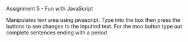 Assignment 5 - Fun with JavaScript

Manipulates text area using javascript.
Type into the box then press the buttons to see changes to the inputted text.
For the moo button type out complete sentences ending with a period. 
